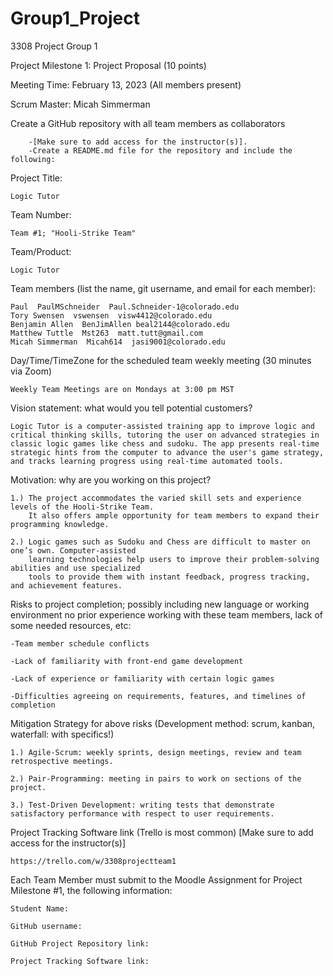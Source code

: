 # Group1_Project

3308 Project Group 1

Project Milestone 1: Project Proposal (10 points)

Meeting Time: February 13, 2023 (All members present)

Scrum Master: Micah Simmerman

Create a GitHub repository with all team members as collaborators

        -[Make sure to add access for the instructor(s)]. 
        -Create a README.md file for the repository and include the following:


Project Title: 
    
    Logic Tutor

Team Number: 

    Team #1; "Hooli-Strike Team"

Team/Product: 
    
    Logic Tutor 

Team members (list the name, git username, and email for each member): 

    Paul  PaulMSchneider  Paul.Schneider-1@colorado.edu 
    Tory Swensen  vswensen  visw4412@colorado.edu
    Benjamin Allen  BenJimAllen beal2144@colorado.edu
    Matthew Tuttle  Mst263  matt.tutt@gmail.com
    Micah Simmerman  Micah614  jasi9001@colorado.edu

Day/Time/TimeZone for the scheduled team weekly meeting (30 minutes via Zoom)
    
    Weekly Team Meetings are on Mondays at 3:00 pm MST

Vision statement: what would you tell potential customers?
    
    Logic Tutor is a computer-assisted training app to improve logic and critical thinking skills, tutoring the user on advanced strategies in classic logic games like chess and sudoku. The app presents real-time strategic hints from the computer to advance the user's game strategy, and tracks learning progress using real-time automated tools.

  
Motivation: why are you working on this project?

    1.) The project accommodates the varied skill sets and experience levels of the Hooli-Strike Team. 
        It also offers ample opportunity for team members to expand their programming knowledge.
       
    2.) Logic games such as Sudoku and Chess are difficult to master on one’s own. Computer-assisted
        learning technologies help users to improve their problem-solving abilities and use specialized
        tools to provide them with instant feedback, progress tracking, and achievement features.
        

Risks to project completion; possibly including new language or working environment no prior experience working with 
these team members, lack of some needed resources, etc:
        
    -Team member schedule conflicts
    
    -Lack of familiarity with front-end game development
        
    -Lack of experience or familiarity with certain logic games
        
    -Difficulties agreeing on requirements, features, and timelines of completion

        
Mitigation Strategy for above risks (Development method: scrum, kanban, waterfall: with specifics!)
        
    1.) Agile-Scrum: weekly sprints, design meetings, review and team retrospective meetings.
        
    2.) Pair-Programming: meeting in pairs to work on sections of the project.
        
    3.) Test-Driven Development: writing tests that demonstrate satisfactory performance with respect to user requirements.
        

Project Tracking Software link (Trello is most common) [Make sure to add access for the instructor(s)]
        
    https://trello.com/w/3308projectteam1

Each Team Member must submit to the Moodle Assignment for Project Milestone #1, the following information:
        
    Student Name: 
    
    GitHub username:
        
    GitHub Project Repository link: 
        
    Project Tracking Software link: 
